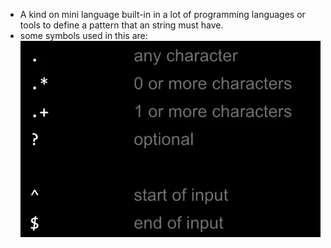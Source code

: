 - A kind on mini language built-in in a lot of programming languages or tools to define a pattern that an string must have.
- some symbols used in this are:
  ![image.png](../assets/image_1647714549683_0.png)